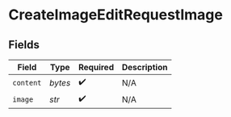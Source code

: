 # CreateImageEditRequestImage


## Fields

| Field              | Type               | Required           | Description        |
| ------------------ | ------------------ | ------------------ | ------------------ |
| `content`          | *bytes*            | :heavy_check_mark: | N/A                |
| `image`            | *str*              | :heavy_check_mark: | N/A                |